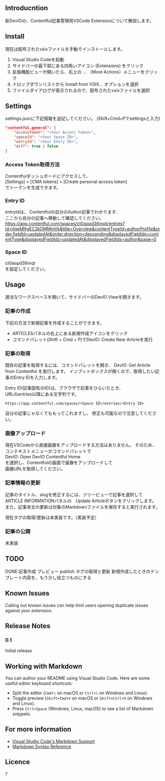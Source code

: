 ## Introducntion

新DevIOの、Contentful記事管理用VSCode Extensionについて解説します。  

## Install

現在は配布されたvsixファイルを手動でインストールします。  

1. Visual Studio Codeを起動
2. サイドバーの最下部にある四角いアイコン (Extensions) をクリック
3. 拡張機能ビューが開いたら、右上の ... （More Actions）メニューをクリック
4. ドロップダウンリストから Install from VSIX... オプションを選択
5. ファイルダイアログが表示されるので、配布されたvsixファイルを選択

## Settings

settings.jsonに下記情報を追記してください。
(Shift+Cmd+Pでsettingsと入力)

```json
"contentful.general": {
    "accessToken": "<Your Accecc Token>",
    "spaceId": "<Your Space ID>",
    "entryId": "<Your Entry ID>",
    "diff": true | false
}
```

### Access Token取得方法

Contentfulダッシュボードにアクセスして、  
[Settings] > [CMA tokens] > [Create personal access token]  
でトークンを生成できます。


### Entry ID
entryIdは、
Contentfulの自分のAuthor記事でわかります.  
ここから自分の記事へ移動して確認してください。
https://app.contentful.com/spaces/ct0aopd36mqt/entries?id=VqeMNgEC2kOMMmVk&title=Overview&contentTypeId=authorProfile&order.fieldId=updatedAt&order.direction=descending&displayedFieldIds=contentType&displayedFieldIds=updatedAt&displayedFieldIds=author&page=0


### Space ID

ct0aopd36mqt  
を設定してください。

## Usage

適当なワークスペースを開いて、サイドバーのDevIO Viewを開きます。  

### 記事の作成

下記の方法で新規記事を作成することができます。  

* ARTICLESパネルの右上にある新規作成アイコンをクリック
* コマンドパレット(Shift + Cmd + P)でDevIO: Create New Articleを実行

### 記事の取得

既存の記事を取得するには、コマンドパレットを開き、
DevIO: Get Article from Contentful
を実行します。
インプットボックスが開くので、取得したい記事のEntry IDを入力します。  

Entry ID(記事固有のID)は、ブラウザで記事をひらいたとき、  
URLのentries以降にある文字列です。

```
https://app.contentful.com/spaces/<Space ID>/entries/<Entry ID>
```

自分の記事じゃなくてももってこれますし、
修正も可能なので注意してください。

### 画像アップロード

現在VSCodeから直接画像をアップロードする方法はありません。
そのため、コンテキストメニューかコマンドパレットで  
DevIO: Open DevIO Contentful Home  
を選択し、Contentfulの画面で画像をアップロードして  
画像URLを取得してください。  

### 記事情報の更新

記事のタイトル、slugを修正するには、ツリービューで記事を選択して
ARTICLE INFORMATIONパネルの　Update Articleボタンをクリックします。  
また、記事本文の更新は対象のMarkdownファイルを保存すると実行されます。  

現在タグの取得/更新は未実装です。（実装予定）

### 記事の公開

未実装

## TODO

DONE:記事作成
プレビュー
publish
タグの取得と更新
新規作成したときのテンプレート内容を、もう少し役立つものにする


## Known Issues

Calling out known issues can help limit users opening duplicate issues against your extension.

## Release Notes

### 0.1

Initial release

## Working with Markdown

You can author your README using Visual Studio Code. Here are some useful editor keyboard shortcuts:

* Split the editor (`Cmd+\` on macOS or `Ctrl+\` on Windows and Linux).
* Toggle preview (`Shift+Cmd+V` on macOS or `Shift+Ctrl+V` on Windows and Linux).
* Press `Ctrl+Space` (Windows, Linux, macOS) to see a list of Markdown snippets.

## For more information

* [Visual Studio Code's Markdown Support](http://code.visualstudio.com/docs/languages/markdown)
* [Markdown Syntax Reference](https://help.github.com/articles/markdown-basics/)

## Licence
?